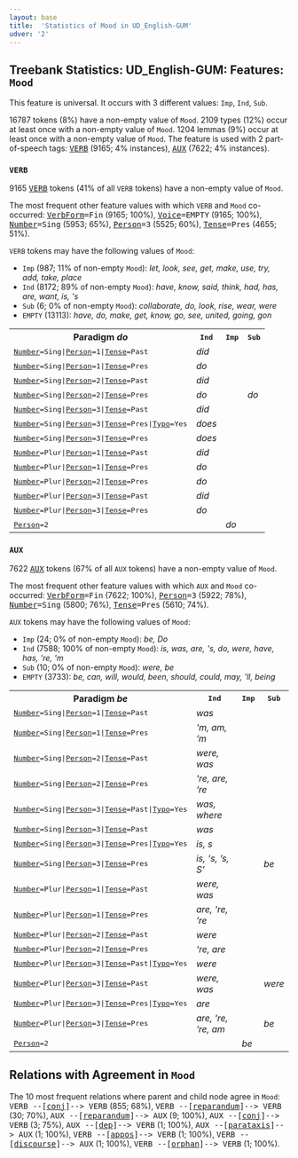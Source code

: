 ```yaml
---
layout: base
title:  'Statistics of Mood in UD_English-GUM'
udver: '2'
---
```


## Treebank Statistics: UD_English-GUM: Features: `Mood`

This feature is universal.
It occurs with 3 different values: `Imp`, `Ind`, `Sub`.

16787 tokens (8%) have a non-empty value of `Mood`.
2109 types (12%) occur at least once with a non-empty value of `Mood`.
1204 lemmas (9%) occur at least once with a non-empty value of `Mood`.
The feature is used with 2 part-of-speech tags: <tt><a href="en_gum-pos-VERB.html">VERB</a></tt> (9165; 4% instances), <tt><a href="en_gum-pos-AUX.html">AUX</a></tt> (7622; 4% instances).

### `VERB`

9165 <tt><a href="en_gum-pos-VERB.html">VERB</a></tt> tokens (41% of all `VERB` tokens) have a non-empty value of `Mood`.

The most frequent other feature values with which `VERB` and `Mood` co-occurred: <tt><a href="en_gum-feat-VerbForm.html">VerbForm</a></tt><tt>=Fin</tt> (9165; 100%), <tt><a href="en_gum-feat-Voice.html">Voice</a></tt><tt>=EMPTY</tt> (9165; 100%), <tt><a href="en_gum-feat-Number.html">Number</a></tt><tt>=Sing</tt> (5953; 65%), <tt><a href="en_gum-feat-Person.html">Person</a></tt><tt>=3</tt> (5525; 60%), <tt><a href="en_gum-feat-Tense.html">Tense</a></tt><tt>=Pres</tt> (4655; 51%).

`VERB` tokens may have the following values of `Mood`:

* `Imp` (987; 11% of non-empty `Mood`): <em>let, look, see, get, make, use, try, add, take, place</em>
* `Ind` (8172; 89% of non-empty `Mood`): <em>have, know, said, think, had, has, are, want, is, 's</em>
* `Sub` (6; 0% of non-empty `Mood`): <em>collaborate, do, look, rise, wear, were</em>
* `EMPTY` (13113): <em>have, do, make, get, know, go, see, united, going, gon</em>

<table>
  <tr><th>Paradigm <i>do</i></th><th><tt>Ind</tt></th><th><tt>Imp</tt></th><th><tt>Sub</tt></th></tr>
  <tr><td><tt><tt><a href="en_gum-feat-Number.html">Number</a></tt><tt>=Sing</tt>|<tt><a href="en_gum-feat-Person.html">Person</a></tt><tt>=1</tt>|<tt><a href="en_gum-feat-Tense.html">Tense</a></tt><tt>=Past</tt></tt></td><td><em>did</em></td><td></td><td></td></tr>
  <tr><td><tt><tt><a href="en_gum-feat-Number.html">Number</a></tt><tt>=Sing</tt>|<tt><a href="en_gum-feat-Person.html">Person</a></tt><tt>=1</tt>|<tt><a href="en_gum-feat-Tense.html">Tense</a></tt><tt>=Pres</tt></tt></td><td><em>do</em></td><td></td><td></td></tr>
  <tr><td><tt><tt><a href="en_gum-feat-Number.html">Number</a></tt><tt>=Sing</tt>|<tt><a href="en_gum-feat-Person.html">Person</a></tt><tt>=2</tt>|<tt><a href="en_gum-feat-Tense.html">Tense</a></tt><tt>=Past</tt></tt></td><td><em>did</em></td><td></td><td></td></tr>
  <tr><td><tt><tt><a href="en_gum-feat-Number.html">Number</a></tt><tt>=Sing</tt>|<tt><a href="en_gum-feat-Person.html">Person</a></tt><tt>=2</tt>|<tt><a href="en_gum-feat-Tense.html">Tense</a></tt><tt>=Pres</tt></tt></td><td><em>do</em></td><td></td><td><em>do</em></td></tr>
  <tr><td><tt><tt><a href="en_gum-feat-Number.html">Number</a></tt><tt>=Sing</tt>|<tt><a href="en_gum-feat-Person.html">Person</a></tt><tt>=3</tt>|<tt><a href="en_gum-feat-Tense.html">Tense</a></tt><tt>=Past</tt></tt></td><td><em>did</em></td><td></td><td></td></tr>
  <tr><td><tt><tt><a href="en_gum-feat-Number.html">Number</a></tt><tt>=Sing</tt>|<tt><a href="en_gum-feat-Person.html">Person</a></tt><tt>=3</tt>|<tt><a href="en_gum-feat-Tense.html">Tense</a></tt><tt>=Pres</tt>|<tt><a href="en_gum-feat-Typo.html">Typo</a></tt><tt>=Yes</tt></tt></td><td><em>does</em></td><td></td><td></td></tr>
  <tr><td><tt><tt><a href="en_gum-feat-Number.html">Number</a></tt><tt>=Sing</tt>|<tt><a href="en_gum-feat-Person.html">Person</a></tt><tt>=3</tt>|<tt><a href="en_gum-feat-Tense.html">Tense</a></tt><tt>=Pres</tt></tt></td><td><em>does</em></td><td></td><td></td></tr>
  <tr><td><tt><tt><a href="en_gum-feat-Number.html">Number</a></tt><tt>=Plur</tt>|<tt><a href="en_gum-feat-Person.html">Person</a></tt><tt>=1</tt>|<tt><a href="en_gum-feat-Tense.html">Tense</a></tt><tt>=Past</tt></tt></td><td><em>did</em></td><td></td><td></td></tr>
  <tr><td><tt><tt><a href="en_gum-feat-Number.html">Number</a></tt><tt>=Plur</tt>|<tt><a href="en_gum-feat-Person.html">Person</a></tt><tt>=1</tt>|<tt><a href="en_gum-feat-Tense.html">Tense</a></tt><tt>=Pres</tt></tt></td><td><em>do</em></td><td></td><td></td></tr>
  <tr><td><tt><tt><a href="en_gum-feat-Number.html">Number</a></tt><tt>=Plur</tt>|<tt><a href="en_gum-feat-Person.html">Person</a></tt><tt>=2</tt>|<tt><a href="en_gum-feat-Tense.html">Tense</a></tt><tt>=Pres</tt></tt></td><td><em>do</em></td><td></td><td></td></tr>
  <tr><td><tt><tt><a href="en_gum-feat-Number.html">Number</a></tt><tt>=Plur</tt>|<tt><a href="en_gum-feat-Person.html">Person</a></tt><tt>=3</tt>|<tt><a href="en_gum-feat-Tense.html">Tense</a></tt><tt>=Past</tt></tt></td><td><em>did</em></td><td></td><td></td></tr>
  <tr><td><tt><tt><a href="en_gum-feat-Number.html">Number</a></tt><tt>=Plur</tt>|<tt><a href="en_gum-feat-Person.html">Person</a></tt><tt>=3</tt>|<tt><a href="en_gum-feat-Tense.html">Tense</a></tt><tt>=Pres</tt></tt></td><td><em>do</em></td><td></td><td></td></tr>
  <tr><td><tt><tt><a href="en_gum-feat-Person.html">Person</a></tt><tt>=2</tt></tt></td><td></td><td><em>do</em></td><td></td></tr>
</table>

### `AUX`

7622 <tt><a href="en_gum-pos-AUX.html">AUX</a></tt> tokens (67% of all `AUX` tokens) have a non-empty value of `Mood`.

The most frequent other feature values with which `AUX` and `Mood` co-occurred: <tt><a href="en_gum-feat-VerbForm.html">VerbForm</a></tt><tt>=Fin</tt> (7622; 100%), <tt><a href="en_gum-feat-Person.html">Person</a></tt><tt>=3</tt> (5922; 78%), <tt><a href="en_gum-feat-Number.html">Number</a></tt><tt>=Sing</tt> (5800; 76%), <tt><a href="en_gum-feat-Tense.html">Tense</a></tt><tt>=Pres</tt> (5610; 74%).

`AUX` tokens may have the following values of `Mood`:

* `Imp` (24; 0% of non-empty `Mood`): <em>be, Do</em>
* `Ind` (7588; 100% of non-empty `Mood`): <em>is, was, are, 's, do, were, have, has, 're, 'm</em>
* `Sub` (10; 0% of non-empty `Mood`): <em>were, be</em>
* `EMPTY` (3733): <em>be, can, will, would, been, should, could, may, 'll, being</em>

<table>
  <tr><th>Paradigm <i>be</i></th><th><tt>Ind</tt></th><th><tt>Imp</tt></th><th><tt>Sub</tt></th></tr>
  <tr><td><tt><tt><a href="en_gum-feat-Number.html">Number</a></tt><tt>=Sing</tt>|<tt><a href="en_gum-feat-Person.html">Person</a></tt><tt>=1</tt>|<tt><a href="en_gum-feat-Tense.html">Tense</a></tt><tt>=Past</tt></tt></td><td><em>was</em></td><td></td><td></td></tr>
  <tr><td><tt><tt><a href="en_gum-feat-Number.html">Number</a></tt><tt>=Sing</tt>|<tt><a href="en_gum-feat-Person.html">Person</a></tt><tt>=1</tt>|<tt><a href="en_gum-feat-Tense.html">Tense</a></tt><tt>=Pres</tt></tt></td><td><em>'m, am, ’m</em></td><td></td><td></td></tr>
  <tr><td><tt><tt><a href="en_gum-feat-Number.html">Number</a></tt><tt>=Sing</tt>|<tt><a href="en_gum-feat-Person.html">Person</a></tt><tt>=2</tt>|<tt><a href="en_gum-feat-Tense.html">Tense</a></tt><tt>=Past</tt></tt></td><td><em>were, was</em></td><td></td><td></td></tr>
  <tr><td><tt><tt><a href="en_gum-feat-Number.html">Number</a></tt><tt>=Sing</tt>|<tt><a href="en_gum-feat-Person.html">Person</a></tt><tt>=2</tt>|<tt><a href="en_gum-feat-Tense.html">Tense</a></tt><tt>=Pres</tt></tt></td><td><em>'re, are, ’re</em></td><td></td><td></td></tr>
  <tr><td><tt><tt><a href="en_gum-feat-Number.html">Number</a></tt><tt>=Sing</tt>|<tt><a href="en_gum-feat-Person.html">Person</a></tt><tt>=3</tt>|<tt><a href="en_gum-feat-Tense.html">Tense</a></tt><tt>=Past</tt>|<tt><a href="en_gum-feat-Typo.html">Typo</a></tt><tt>=Yes</tt></tt></td><td><em>was, where</em></td><td></td><td></td></tr>
  <tr><td><tt><tt><a href="en_gum-feat-Number.html">Number</a></tt><tt>=Sing</tt>|<tt><a href="en_gum-feat-Person.html">Person</a></tt><tt>=3</tt>|<tt><a href="en_gum-feat-Tense.html">Tense</a></tt><tt>=Past</tt></tt></td><td><em>was</em></td><td></td><td></td></tr>
  <tr><td><tt><tt><a href="en_gum-feat-Number.html">Number</a></tt><tt>=Sing</tt>|<tt><a href="en_gum-feat-Person.html">Person</a></tt><tt>=3</tt>|<tt><a href="en_gum-feat-Tense.html">Tense</a></tt><tt>=Pres</tt>|<tt><a href="en_gum-feat-Typo.html">Typo</a></tt><tt>=Yes</tt></tt></td><td><em>is, s</em></td><td></td><td></td></tr>
  <tr><td><tt><tt><a href="en_gum-feat-Number.html">Number</a></tt><tt>=Sing</tt>|<tt><a href="en_gum-feat-Person.html">Person</a></tt><tt>=3</tt>|<tt><a href="en_gum-feat-Tense.html">Tense</a></tt><tt>=Pres</tt></tt></td><td><em>is, 's, ’s, S’</em></td><td></td><td><em>be</em></td></tr>
  <tr><td><tt><tt><a href="en_gum-feat-Number.html">Number</a></tt><tt>=Plur</tt>|<tt><a href="en_gum-feat-Person.html">Person</a></tt><tt>=1</tt>|<tt><a href="en_gum-feat-Tense.html">Tense</a></tt><tt>=Past</tt></tt></td><td><em>were, was</em></td><td></td><td></td></tr>
  <tr><td><tt><tt><a href="en_gum-feat-Number.html">Number</a></tt><tt>=Plur</tt>|<tt><a href="en_gum-feat-Person.html">Person</a></tt><tt>=1</tt>|<tt><a href="en_gum-feat-Tense.html">Tense</a></tt><tt>=Pres</tt></tt></td><td><em>are, 're, ’re</em></td><td></td><td></td></tr>
  <tr><td><tt><tt><a href="en_gum-feat-Number.html">Number</a></tt><tt>=Plur</tt>|<tt><a href="en_gum-feat-Person.html">Person</a></tt><tt>=2</tt>|<tt><a href="en_gum-feat-Tense.html">Tense</a></tt><tt>=Past</tt></tt></td><td><em>were</em></td><td></td><td></td></tr>
  <tr><td><tt><tt><a href="en_gum-feat-Number.html">Number</a></tt><tt>=Plur</tt>|<tt><a href="en_gum-feat-Person.html">Person</a></tt><tt>=2</tt>|<tt><a href="en_gum-feat-Tense.html">Tense</a></tt><tt>=Pres</tt></tt></td><td><em>'re, are</em></td><td></td><td></td></tr>
  <tr><td><tt><tt><a href="en_gum-feat-Number.html">Number</a></tt><tt>=Plur</tt>|<tt><a href="en_gum-feat-Person.html">Person</a></tt><tt>=3</tt>|<tt><a href="en_gum-feat-Tense.html">Tense</a></tt><tt>=Past</tt>|<tt><a href="en_gum-feat-Typo.html">Typo</a></tt><tt>=Yes</tt></tt></td><td><em>were</em></td><td></td><td></td></tr>
  <tr><td><tt><tt><a href="en_gum-feat-Number.html">Number</a></tt><tt>=Plur</tt>|<tt><a href="en_gum-feat-Person.html">Person</a></tt><tt>=3</tt>|<tt><a href="en_gum-feat-Tense.html">Tense</a></tt><tt>=Past</tt></tt></td><td><em>were, was</em></td><td></td><td><em>were</em></td></tr>
  <tr><td><tt><tt><a href="en_gum-feat-Number.html">Number</a></tt><tt>=Plur</tt>|<tt><a href="en_gum-feat-Person.html">Person</a></tt><tt>=3</tt>|<tt><a href="en_gum-feat-Tense.html">Tense</a></tt><tt>=Pres</tt>|<tt><a href="en_gum-feat-Typo.html">Typo</a></tt><tt>=Yes</tt></tt></td><td><em>are</em></td><td></td><td></td></tr>
  <tr><td><tt><tt><a href="en_gum-feat-Number.html">Number</a></tt><tt>=Plur</tt>|<tt><a href="en_gum-feat-Person.html">Person</a></tt><tt>=3</tt>|<tt><a href="en_gum-feat-Tense.html">Tense</a></tt><tt>=Pres</tt></tt></td><td><em>are, 're, ’re, am</em></td><td></td><td><em>be</em></td></tr>
  <tr><td><tt><tt><a href="en_gum-feat-Person.html">Person</a></tt><tt>=2</tt></tt></td><td></td><td><em>be</em></td><td></td></tr>
</table>

## Relations with Agreement in `Mood`

The 10 most frequent relations where parent and child node agree in `Mood`:
<tt>VERB --[<tt><a href="en_gum-dep-conj.html">conj</a></tt>]--> VERB</tt> (855; 68%),
<tt>VERB --[<tt><a href="en_gum-dep-reparandum.html">reparandum</a></tt>]--> VERB</tt> (30; 70%),
<tt>AUX --[<tt><a href="en_gum-dep-reparandum.html">reparandum</a></tt>]--> AUX</tt> (9; 100%),
<tt>AUX --[<tt><a href="en_gum-dep-conj.html">conj</a></tt>]--> VERB</tt> (3; 75%),
<tt>AUX --[<tt><a href="en_gum-dep-dep.html">dep</a></tt>]--> VERB</tt> (1; 100%),
<tt>AUX --[<tt><a href="en_gum-dep-parataxis.html">parataxis</a></tt>]--> AUX</tt> (1; 100%),
<tt>VERB --[<tt><a href="en_gum-dep-appos.html">appos</a></tt>]--> VERB</tt> (1; 100%),
<tt>VERB --[<tt><a href="en_gum-dep-discourse.html">discourse</a></tt>]--> AUX</tt> (1; 100%),
<tt>VERB --[<tt><a href="en_gum-dep-orphan.html">orphan</a></tt>]--> VERB</tt> (1; 100%).

